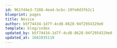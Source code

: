 ```yaml
---
id: 961fd4e3-7288-4ea4-bcbc-19fe0d3fb2c1
blueprint: pages
title: Novice
author: b5f74434-1d7f-4cd8-8628-94f2954329e0
template: blog/index
updated_by: b5f74434-1d7f-4cd8-8628-94f2954329e0
updated_at: 1661935119
---
```

